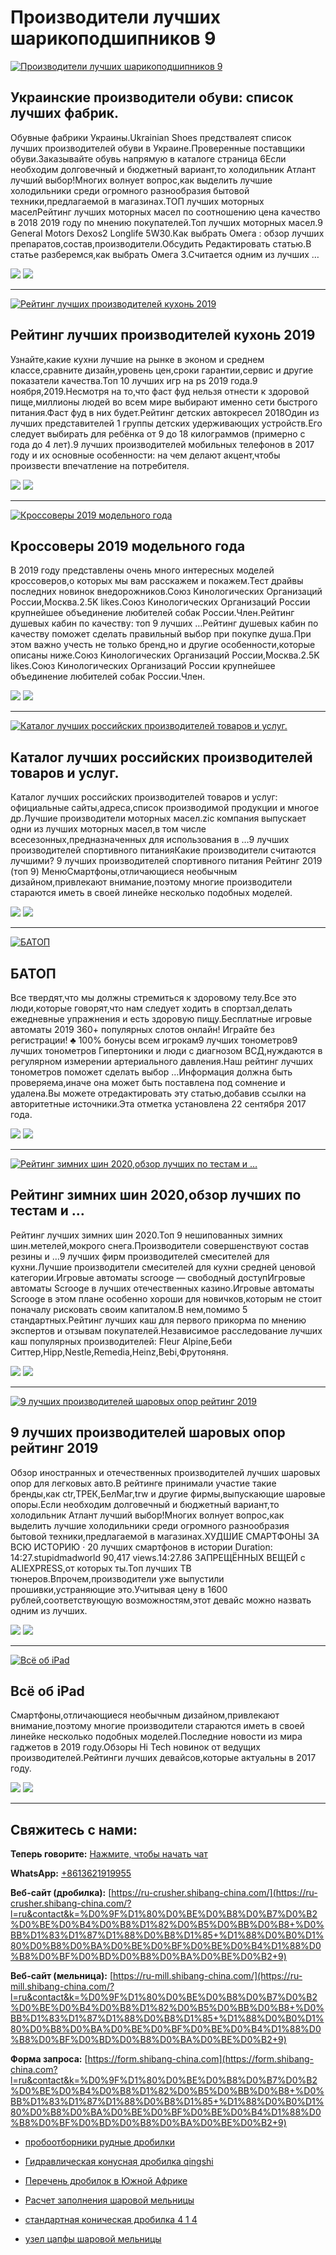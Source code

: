 # Производители лучших шарикоподшипников 9

<a href="https://swt.shibang-china.com/?l=ru&img&k=%D0%9F%D1%80%D0%BE%D0%B8%D0%B7%D0%B2%D0%BE%D0%B4%D0%B8%D1%82%D0%B5%D0%BB%D0%B8+%D0%BB%D1%83%D1%87%D1%88%D0%B8%D1%85+%D1%88%D0%B0%D1%80%D0%B8%D0%BA%D0%BE%D0%BF%D0%BE%D0%B4%D1%88%D0%B8%D0%BF%D0%BD%D0%B8%D0%BA%D0%BE%D0%B2+9" target="_blank">![Производители лучших шарикоподшипников 9](http://static.shibang-china.com/all-800x300/917.jpg)</a>

## Украинские производители обуви: список лучших фабрик.
Обувные фабрики Украины.Ukrainian Shoes предствалеят список лучших производителей обуви в Украине.Проверенные поставщики обуви.Заказывайте обувь напрямую в каталоге страница 6Если необходим долговечный и бюджетный вариант,то холодильник Атлант лучший выбор!Многих волнует вопрос,как выделить лучшие холодильники среди огромного разнообразия бытовой техники,предлагаемой в магазинах.ТОП лучших моторных маселРейтинг лучших моторных масел по соотношению цена качество в 2018 2019 году по мнению покупателей.Топ лучших моторных масел.9 General Motors Dexos2 Longlife 5W30.Как выбрать Омега : обзор лучших препаратов,состав,производители.Обсудить Редактировать статью.В статье разберемся,как выбрать Омега 3.Считается одним из лучших …


<a href="https://whatsapp.shibangsoft.com/WhatsApp.php" target="_blank" title="WhatsApp">![](http://static.shibang-china.com/icon/whatsapp.png)</a> <a href="https://swt.shibang-china.com/?l=ru&icon&k=%D0%9F%D1%80%D0%BE%D0%B8%D0%B7%D0%B2%D0%BE%D0%B4%D0%B8%D1%82%D0%B5%D0%BB%D0%B8+%D0%BB%D1%83%D1%87%D1%88%D0%B8%D1%85+%D1%88%D0%B0%D1%80%D0%B8%D0%BA%D0%BE%D0%BF%D0%BE%D0%B4%D1%88%D0%B8%D0%BF%D0%BD%D0%B8%D0%BA%D0%BE%D0%B2+9" target="_blank">![](http://static.shibang-china.com/icon/chat-ru.png)</a>

---

<a href="https://swt.shibang-china.com/?l=ru&img&k=%D0%9F%D1%80%D0%BE%D0%B8%D0%B7%D0%B2%D0%BE%D0%B4%D0%B8%D1%82%D0%B5%D0%BB%D0%B8+%D0%BB%D1%83%D1%87%D1%88%D0%B8%D1%85+%D1%88%D0%B0%D1%80%D0%B8%D0%BA%D0%BE%D0%BF%D0%BE%D0%B4%D1%88%D0%B8%D0%BF%D0%BD%D0%B8%D0%BA%D0%BE%D0%B2+9" target="_blank">![Рейтинг лучших производителей кухонь 2019](http://static.shibang-china.com/all-800x300/1379.jpg)</a>

## Рейтинг лучших производителей кухонь 2019
Узнайте,какие кухни лучшие на рынке в эконом и среднем классе,сравните дизайн,уровень цен,сроки гарантии,сервис и другие показатели качества.Топ 10 лучших игр на ps 2019 года.9 ноября,2019.Несмотря на то,что фаст фуд нельзя отнести к здоровой пище,миллионы людей во всем мире выбирают именно сети быстрого питания.Фаст фуд в них будет.Рейтинг детских автокресел 2018Один из лучших представителей 1 группы детских удерживающих устройств.Его следует выбирать для ребёнка от 9 до 18 килограммов (примерно с года до 4 лет).9 лучших производителей мобильных телефонов в 2017 году и их основные особенности: на чем делают акцент,чтобы произвести впечатление на потребителя.


<a href="https://whatsapp.shibangsoft.com/WhatsApp.php" target="_blank" title="WhatsApp">![](http://static.shibang-china.com/icon/whatsapp.png)</a> <a href="https://swt.shibang-china.com/?l=ru&icon&k=%D0%9F%D1%80%D0%BE%D0%B8%D0%B7%D0%B2%D0%BE%D0%B4%D0%B8%D1%82%D0%B5%D0%BB%D0%B8+%D0%BB%D1%83%D1%87%D1%88%D0%B8%D1%85+%D1%88%D0%B0%D1%80%D0%B8%D0%BA%D0%BE%D0%BF%D0%BE%D0%B4%D1%88%D0%B8%D0%BF%D0%BD%D0%B8%D0%BA%D0%BE%D0%B2+9" target="_blank">![](http://static.shibang-china.com/icon/chat-ru.png)</a>

---

<a href="https://swt.shibang-china.com/?l=ru&img&k=%D0%9F%D1%80%D0%BE%D0%B8%D0%B7%D0%B2%D0%BE%D0%B4%D0%B8%D1%82%D0%B5%D0%BB%D0%B8+%D0%BB%D1%83%D1%87%D1%88%D0%B8%D1%85+%D1%88%D0%B0%D1%80%D0%B8%D0%BA%D0%BE%D0%BF%D0%BE%D0%B4%D1%88%D0%B8%D0%BF%D0%BD%D0%B8%D0%BA%D0%BE%D0%B2+9" target="_blank">![Кроссоверы 2019 модельного года](http://static.shibang-china.com/all-800x300/1339.jpg)</a>

## Кроссоверы 2019 модельного года
В 2019 году представлены очень много интересных моделей кроссоверов,о которых мы вам расскажем и покажем.Тест драйвы последних новинок внедорожников.Союз Кинологических Организаций России,Москва.2.5K likes.Союз Кинологических Организаций России крупнейшее объединение любителей собак России.Член.Рейтинг душевых кабин по качеству: топ 9 лучших …Рейтинг душевых кабин по качеству поможет сделать правильный выбор при покупке душа.При этом важно учесть не только бренд,но и другие особенности,которые описаны ниже.Союз Кинологических Организаций России,Москва.2.5K likes.Союз Кинологических Организаций России крупнейшее объединение любителей собак России.Член.


<a href="https://whatsapp.shibangsoft.com/WhatsApp.php" target="_blank" title="WhatsApp">![](http://static.shibang-china.com/icon/whatsapp.png)</a> <a href="https://swt.shibang-china.com/?l=ru&icon&k=%D0%9F%D1%80%D0%BE%D0%B8%D0%B7%D0%B2%D0%BE%D0%B4%D0%B8%D1%82%D0%B5%D0%BB%D0%B8+%D0%BB%D1%83%D1%87%D1%88%D0%B8%D1%85+%D1%88%D0%B0%D1%80%D0%B8%D0%BA%D0%BE%D0%BF%D0%BE%D0%B4%D1%88%D0%B8%D0%BF%D0%BD%D0%B8%D0%BA%D0%BE%D0%B2+9" target="_blank">![](http://static.shibang-china.com/icon/chat-ru.png)</a>

---

<a href="https://swt.shibang-china.com/?l=ru&img&k=%D0%9F%D1%80%D0%BE%D0%B8%D0%B7%D0%B2%D0%BE%D0%B4%D0%B8%D1%82%D0%B5%D0%BB%D0%B8+%D0%BB%D1%83%D1%87%D1%88%D0%B8%D1%85+%D1%88%D0%B0%D1%80%D0%B8%D0%BA%D0%BE%D0%BF%D0%BE%D0%B4%D1%88%D0%B8%D0%BF%D0%BD%D0%B8%D0%BA%D0%BE%D0%B2+9" target="_blank">![Каталог лучших российских производителей товаров и услуг.](http://static.shibang-china.com/all-800x300/1513.jpg)</a>

## Каталог лучших российских производителей товаров и услуг.
Каталог лучших российских производителей товаров и услуг: официальные сайты,адреса,список производимой продукции и многое др.Лучшие производители моторных масел.zic компания выпускает одни из лучших моторных масел,в том числе всесезонных,предназначенных для использования в …9 лучших производителей спортивного питанияКакие производители считаются лучшими? 9 лучших производителей спортивного питания Рейтинг 2019 (топ 9) МенюСмартфоны,отличающиеся необычным дизайном,привлекают внимание,поэтому многие производители стараются иметь в своей линейке несколько подобных моделей.


<a href="https://whatsapp.shibangsoft.com/WhatsApp.php" target="_blank" title="WhatsApp">![](http://static.shibang-china.com/icon/whatsapp.png)</a> <a href="https://swt.shibang-china.com/?l=ru&icon&k=%D0%9F%D1%80%D0%BE%D0%B8%D0%B7%D0%B2%D0%BE%D0%B4%D0%B8%D1%82%D0%B5%D0%BB%D0%B8+%D0%BB%D1%83%D1%87%D1%88%D0%B8%D1%85+%D1%88%D0%B0%D1%80%D0%B8%D0%BA%D0%BE%D0%BF%D0%BE%D0%B4%D1%88%D0%B8%D0%BF%D0%BD%D0%B8%D0%BA%D0%BE%D0%B2+9" target="_blank">![](http://static.shibang-china.com/icon/chat-ru.png)</a>

---

<a href="https://swt.shibang-china.com/?l=ru&img&k=%D0%9F%D1%80%D0%BE%D0%B8%D0%B7%D0%B2%D0%BE%D0%B4%D0%B8%D1%82%D0%B5%D0%BB%D0%B8+%D0%BB%D1%83%D1%87%D1%88%D0%B8%D1%85+%D1%88%D0%B0%D1%80%D0%B8%D0%BA%D0%BE%D0%BF%D0%BE%D0%B4%D1%88%D0%B8%D0%BF%D0%BD%D0%B8%D0%BA%D0%BE%D0%B2+9" target="_blank">![БАТОП](http://static.shibang-china.com/all-800x300/643.jpg)</a>

## БАТОП
Все твердят,что мы должны стремиться к здоровому телу.Все это люди,которые говорят,что нам следует ходить в спортзал,делать ежедневные упражнения и есть здоровую пищу.Бесплатные игровые автоматы 2019 360+ популярных слотов онлайн! Играйте без регистрации! ♣ 100% бонусы всем игрокам9 лучших тонометров9 лучших тонометров Гипертоники и люди с диагнозом ВСД,нуждаются в регулярном измерении артериального давления.Наш рейтинг лучших тонометров поможет сделать выбор …Информация должна быть проверяема,иначе она может быть поставлена под сомнение и удалена.Вы можете отредактировать эту статью,добавив ссылки на авторитетные источники.Эта отметка установлена 22 сентября 2017 года.


<a href="https://whatsapp.shibangsoft.com/WhatsApp.php" target="_blank" title="WhatsApp">![](http://static.shibang-china.com/icon/whatsapp.png)</a> <a href="https://swt.shibang-china.com/?l=ru&icon&k=%D0%9F%D1%80%D0%BE%D0%B8%D0%B7%D0%B2%D0%BE%D0%B4%D0%B8%D1%82%D0%B5%D0%BB%D0%B8+%D0%BB%D1%83%D1%87%D1%88%D0%B8%D1%85+%D1%88%D0%B0%D1%80%D0%B8%D0%BA%D0%BE%D0%BF%D0%BE%D0%B4%D1%88%D0%B8%D0%BF%D0%BD%D0%B8%D0%BA%D0%BE%D0%B2+9" target="_blank">![](http://static.shibang-china.com/icon/chat-ru.png)</a>

---

<a href="https://swt.shibang-china.com/?l=ru&img&k=%D0%9F%D1%80%D0%BE%D0%B8%D0%B7%D0%B2%D0%BE%D0%B4%D0%B8%D1%82%D0%B5%D0%BB%D0%B8+%D0%BB%D1%83%D1%87%D1%88%D0%B8%D1%85+%D1%88%D0%B0%D1%80%D0%B8%D0%BA%D0%BE%D0%BF%D0%BE%D0%B4%D1%88%D0%B8%D0%BF%D0%BD%D0%B8%D0%BA%D0%BE%D0%B2+9" target="_blank">![Рейтинг зимних шин 2020,обзор лучших по тестам и …](http://static.shibang-china.com/all-800x300/285.jpg)</a>

## Рейтинг зимних шин 2020,обзор лучших по тестам и …
Рейтинг лучших зимних шин 2020.Топ 9 нешипованных зимних шин.метелей,мокрого снега.Производители совершенствуют состав резины и …9 лучших фирм производителей смесителей для кухни.Лучшие производители смесителей для кухни средней ценовой категории.Игровые автоматы scrooge — свободный доступИгровые автоматы Scrooge в лучших отечественных казино.Игровые автоматы Scrooge в этом плане особенно хороши для новичков,которым не стоит поначалу рисковать своим капиталом.В нем,помимо 5 стандартных.Рейтинг лучших каш для первого прикорма по мнению экспертов и отзывам покупателей.Независимое расследование лучших каш популярных производителей: Fleur Alpine,Беби Ситтер,Hipp,Nestle,Remedia,Heinz,Bebi,Фрутоняня.


<a href="https://whatsapp.shibangsoft.com/WhatsApp.php" target="_blank" title="WhatsApp">![](http://static.shibang-china.com/icon/whatsapp.png)</a> <a href="https://swt.shibang-china.com/?l=ru&icon&k=%D0%9F%D1%80%D0%BE%D0%B8%D0%B7%D0%B2%D0%BE%D0%B4%D0%B8%D1%82%D0%B5%D0%BB%D0%B8+%D0%BB%D1%83%D1%87%D1%88%D0%B8%D1%85+%D1%88%D0%B0%D1%80%D0%B8%D0%BA%D0%BE%D0%BF%D0%BE%D0%B4%D1%88%D0%B8%D0%BF%D0%BD%D0%B8%D0%BA%D0%BE%D0%B2+9" target="_blank">![](http://static.shibang-china.com/icon/chat-ru.png)</a>

---

<a href="https://swt.shibang-china.com/?l=ru&img&k=%D0%9F%D1%80%D0%BE%D0%B8%D0%B7%D0%B2%D0%BE%D0%B4%D0%B8%D1%82%D0%B5%D0%BB%D0%B8+%D0%BB%D1%83%D1%87%D1%88%D0%B8%D1%85+%D1%88%D0%B0%D1%80%D0%B8%D0%BA%D0%BE%D0%BF%D0%BE%D0%B4%D1%88%D0%B8%D0%BF%D0%BD%D0%B8%D0%BA%D0%BE%D0%B2+9" target="_blank">![9 лучших производителей шаровых опор рейтинг 2019](http://static.shibang-china.com/all-800x300/534.jpg)</a>

## 9 лучших производителей шаровых опор рейтинг 2019
Обзор иностранных и отечественных производителей лучших шаровых опор для легковых авто.В рейтинге принимали участие такие бренды,как ctr,ТРЕК,БелМаг,trw и другие фирмы,выпускающие шаровые опоры.Если необходим долговечный и бюджетный вариант,то холодильник Атлант лучший выбор!Многих волнует вопрос,как выделить лучшие холодильники среди огромного разнообразия бытовой техники,предлагаемой в магазинах.ХУДШИЕ СМАРТФОНЫ ЗА ВСЮ ИСТОРИЮ&nbsp;&#0183;&#32;20 лучших смартфонов в истории Duration: 14:27.stupidmadworld 90,417 views.14:27.86 3AПPEЩЁHHЫX ВЕЩЕЙ с ALIEXPRESS,от которых ты.Топ лучших ТВ тюнеров.Впрочем,производители уже выпустили прошивки,устраняющие это.Учитывая цену в 1600 рублей,соответствующую возможностям,этот девайс можно назвать одним из лучших.


<a href="https://whatsapp.shibangsoft.com/WhatsApp.php" target="_blank" title="WhatsApp">![](http://static.shibang-china.com/icon/whatsapp.png)</a> <a href="https://swt.shibang-china.com/?l=ru&icon&k=%D0%9F%D1%80%D0%BE%D0%B8%D0%B7%D0%B2%D0%BE%D0%B4%D0%B8%D1%82%D0%B5%D0%BB%D0%B8+%D0%BB%D1%83%D1%87%D1%88%D0%B8%D1%85+%D1%88%D0%B0%D1%80%D0%B8%D0%BA%D0%BE%D0%BF%D0%BE%D0%B4%D1%88%D0%B8%D0%BF%D0%BD%D0%B8%D0%BA%D0%BE%D0%B2+9" target="_blank">![](http://static.shibang-china.com/icon/chat-ru.png)</a>

---

<a href="https://swt.shibang-china.com/?l=ru&img&k=%D0%9F%D1%80%D0%BE%D0%B8%D0%B7%D0%B2%D0%BE%D0%B4%D0%B8%D1%82%D0%B5%D0%BB%D0%B8+%D0%BB%D1%83%D1%87%D1%88%D0%B8%D1%85+%D1%88%D0%B0%D1%80%D0%B8%D0%BA%D0%BE%D0%BF%D0%BE%D0%B4%D1%88%D0%B8%D0%BF%D0%BD%D0%B8%D0%BA%D0%BE%D0%B2+9" target="_blank">![Всё об iPad](http://static.shibang-china.com/all-800x300/286.jpg)</a>

## Всё об iPad
Смартфоны,отличающиеся необычным дизайном,привлекают внимание,поэтому многие производители стараются иметь в своей линейке несколько подобных моделей.Последние новости из мира гаджетов в 2019 году.Обзоры Hi Tech новинок от ведущих производителей.Рейтинги лучших девайсов,которые актуальны в 2017 году.

<a href="https://whatsapp.shibangsoft.com/WhatsApp.php" target="_blank" title="WhatsApp">![](http://static.shibang-china.com/icon/whatsapp.png)</a> <a href="https://swt.shibang-china.com/?l=ru&icon&k=%D0%9F%D1%80%D0%BE%D0%B8%D0%B7%D0%B2%D0%BE%D0%B4%D0%B8%D1%82%D0%B5%D0%BB%D0%B8+%D0%BB%D1%83%D1%87%D1%88%D0%B8%D1%85+%D1%88%D0%B0%D1%80%D0%B8%D0%BA%D0%BE%D0%BF%D0%BE%D0%B4%D1%88%D0%B8%D0%BF%D0%BD%D0%B8%D0%BA%D0%BE%D0%B2+9" target="_blank">![](http://static.shibang-china.com/icon/chat-ru.png)</a>

---
## Свяжитесь с нами:

**Теперь говорите:** [Нажмите, чтобы начать чат](https://swt.shibang-china.com?l=ru&contact&k=%D0%9F%D1%80%D0%BE%D0%B8%D0%B7%D0%B2%D0%BE%D0%B4%D0%B8%D1%82%D0%B5%D0%BB%D0%B8+%D0%BB%D1%83%D1%87%D1%88%D0%B8%D1%85+%D1%88%D0%B0%D1%80%D0%B8%D0%BA%D0%BE%D0%BF%D0%BE%D0%B4%D1%88%D0%B8%D0%BF%D0%BD%D0%B8%D0%BA%D0%BE%D0%B2+9)

**WhatsApp:**  [+8613621919955](https://whatsapp.shibangsoft.com/WhatsApp.php)

**Веб-сайт (дробилка):** [https://ru-crusher.shibang-china.com/](https://ru-crusher.shibang-china.com/?l=ru&contact&k=%D0%9F%D1%80%D0%BE%D0%B8%D0%B7%D0%B2%D0%BE%D0%B4%D0%B8%D1%82%D0%B5%D0%BB%D0%B8+%D0%BB%D1%83%D1%87%D1%88%D0%B8%D1%85+%D1%88%D0%B0%D1%80%D0%B8%D0%BA%D0%BE%D0%BF%D0%BE%D0%B4%D1%88%D0%B8%D0%BF%D0%BD%D0%B8%D0%BA%D0%BE%D0%B2+9)

**Веб-сайт (мельница):** [https://ru-mill.shibang-china.com/](https://ru-mill.shibang-china.com/?l=ru&contact&k=%D0%9F%D1%80%D0%BE%D0%B8%D0%B7%D0%B2%D0%BE%D0%B4%D0%B8%D1%82%D0%B5%D0%BB%D0%B8+%D0%BB%D1%83%D1%87%D1%88%D0%B8%D1%85+%D1%88%D0%B0%D1%80%D0%B8%D0%BA%D0%BE%D0%BF%D0%BE%D0%B4%D1%88%D0%B8%D0%BF%D0%BD%D0%B8%D0%BA%D0%BE%D0%B2+9)

**Форма запроса:** [https://form.shibang-china.com](https://form.shibang-china.com?l=ru&contact&k=%D0%9F%D1%80%D0%BE%D0%B8%D0%B7%D0%B2%D0%BE%D0%B4%D0%B8%D1%82%D0%B5%D0%BB%D0%B8+%D0%BB%D1%83%D1%87%D1%88%D0%B8%D1%85+%D1%88%D0%B0%D1%80%D0%B8%D0%BA%D0%BE%D0%BF%D0%BE%D0%B4%D1%88%D0%B8%D0%BF%D0%BD%D0%B8%D0%BA%D0%BE%D0%B2+9)

* [пробоотборники рудные дробилки](../125/%D0%BF%D1%80%D0%BE%D0%B1%D0%BE%D0%BE%D1%82%D0%B1%D0%BE%D1%80%D0%BD%D0%B8%D0%BA%D0%B8%20%D1%80%D1%83%D0%B4%D0%BD%D1%8B%D0%B5%20%D0%B4%D1%80%D0%BE%D0%B1%D0%B8%D0%BB%D0%BA%D0%B8.md)

* [Гидравлическая конусная дробилка qingshi](../121/%D0%93%D0%B8%D0%B4%D1%80%D0%B0%D0%B2%D0%BB%D0%B8%D1%87%D0%B5%D1%81%D0%BA%D0%B0%D1%8F%20%D0%BA%D0%BE%D0%BD%D1%83%D1%81%D0%BD%D0%B0%D1%8F%20%D0%B4%D1%80%D0%BE%D0%B1%D0%B8%D0%BB%D0%BA%D0%B0%20qingshi.md)

* [Перечень дробилок в Южной Африке](../121/%D0%9F%D0%B5%D1%80%D0%B5%D1%87%D0%B5%D0%BD%D1%8C%20%D0%B4%D1%80%D0%BE%D0%B1%D0%B8%D0%BB%D0%BE%D0%BA%20%D0%B2%20%D0%AE%D0%B6%D0%BD%D0%BE%D0%B9%20%D0%90%D1%84%D1%80%D0%B8%D0%BA%D0%B5.md)

* [Расчет заполнения шаровой мельницы](../124/%D0%A0%D0%B0%D1%81%D1%87%D0%B5%D1%82%20%D0%B7%D0%B0%D0%BF%D0%BE%D0%BB%D0%BD%D0%B5%D0%BD%D0%B8%D1%8F%20%D1%88%D0%B0%D1%80%D0%BE%D0%B2%D0%BE%D0%B9%20%D0%BC%D0%B5%D0%BB%D1%8C%D0%BD%D0%B8%D1%86%D1%8B.md)

* [стандартная коническая дробилка 4 1 4](../124/%D1%81%D1%82%D0%B0%D0%BD%D0%B4%D0%B0%D1%80%D1%82%D0%BD%D0%B0%D1%8F%20%D0%BA%D0%BE%D0%BD%D0%B8%D1%87%D0%B5%D1%81%D0%BA%D0%B0%D1%8F%20%D0%B4%D1%80%D0%BE%D0%B1%D0%B8%D0%BB%D0%BA%D0%B0%204%201%204.md)

* [узел цапфы шаровой мельницы](../123/%D1%83%D0%B7%D0%B5%D0%BB%20%D1%86%D0%B0%D0%BF%D1%84%D1%8B%20%D1%88%D0%B0%D1%80%D0%BE%D0%B2%D0%BE%D0%B9%20%D0%BC%D0%B5%D0%BB%D1%8C%D0%BD%D0%B8%D1%86%D1%8B.md)